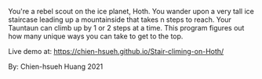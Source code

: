 You're a rebel scout on the ice planet, Hoth. You wander upon a very tall ice staircase leading up a mountainside that takes n steps to reach. Your Tauntaun can climb up by 1 or 2 steps at a time.
This program figures out how many unique ways you can take to get to the top.

Live demo at: https://chien-hsueh.github.io/Stair-climing-on-Hoth/

By: Chien-hsueh Huang 2021